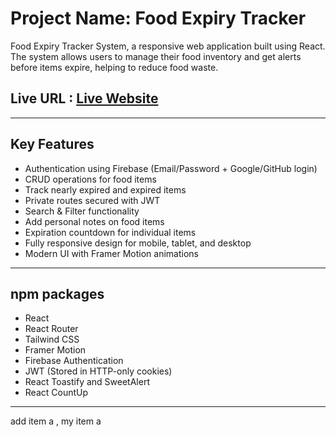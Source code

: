 
# Project Name: Food Expiry Tracker

Food Expiry Tracker System, a responsive web application built using React. The system allows users to manage their food inventory and get alerts before items expire, helping to reduce food waste.

## Live URL : [ Live Website](https://your-client-live-url.com)

---

## Key Features

- Authentication using Firebase (Email/Password + Google/GitHub login)
- CRUD operations for food items
- Track nearly expired and expired items
- Private routes secured with JWT
- Search & Filter functionality
- Add personal notes on food items
- Expiration countdown for individual items
- Fully responsive design for mobile, tablet, and desktop
- Modern UI with Framer Motion animations

---

## npm packages 

- React
- React Router
- Tailwind CSS
- Framer Motion
- Firebase Authentication
- JWT (Stored in HTTP-only cookies)
- React Toastify and SweetAlert
- React CountUp

---


add item a , my item a